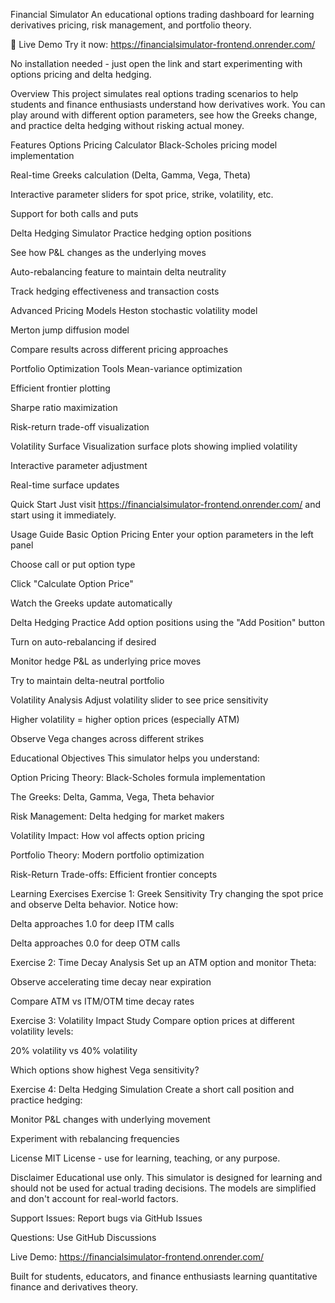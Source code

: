 Financial Simulator
An educational options trading dashboard for learning derivatives pricing, risk management, and portfolio theory.

🔗 Live Demo
Try it now: https://financialsimulator-frontend.onrender.com/

No installation needed - just open the link and start experimenting with options pricing and delta hedging.

Overview
This project simulates real options trading scenarios to help students and finance enthusiasts understand how derivatives work. You can play around with different option parameters, see how the Greeks change, and practice delta hedging without risking actual money.

Features
Options Pricing Calculator
Black-Scholes pricing model implementation

Real-time Greeks calculation (Delta, Gamma, Vega, Theta)

Interactive parameter sliders for spot price, strike, volatility, etc.

Support for both calls and puts

Delta Hedging Simulator
Practice hedging option positions

See how P&L changes as the underlying moves

Auto-rebalancing feature to maintain delta neutrality

Track hedging effectiveness and transaction costs

Advanced Pricing Models
Heston stochastic volatility model

Merton jump diffusion model

Compare results across different pricing approaches

Portfolio Optimization Tools
Mean-variance optimization

Efficient frontier plotting

Sharpe ratio maximization

Risk-return trade-off visualization

Volatility Surface Visualization
surface plots showing implied volatility

Interactive parameter adjustment

Real-time surface updates

Quick Start
Just visit https://financialsimulator-frontend.onrender.com/ and start using it immediately.

Usage Guide
Basic Option Pricing
Enter your option parameters in the left panel

Choose call or put option type

Click "Calculate Option Price"

Watch the Greeks update automatically

Delta Hedging Practice
Add option positions using the "Add Position" button

Turn on auto-rebalancing if desired

Monitor hedge P&L as underlying price moves

Try to maintain delta-neutral portfolio

Volatility Analysis
Adjust volatility slider to see price sensitivity

Higher volatility = higher option prices (especially ATM)

Observe Vega changes across different strikes

Educational Objectives
This simulator helps you understand:

Option Pricing Theory: Black-Scholes formula implementation

The Greeks: Delta, Gamma, Vega, Theta behavior

Risk Management: Delta hedging for market makers

Volatility Impact: How vol affects option pricing

Portfolio Theory: Modern portfolio optimization

Risk-Return Trade-offs: Efficient frontier concepts

Learning Exercises
Exercise 1: Greek Sensitivity
Try changing the spot price and observe Delta behavior. Notice how:

Delta approaches 1.0 for deep ITM calls

Delta approaches 0.0 for deep OTM calls

Exercise 2: Time Decay Analysis
Set up an ATM option and monitor Theta:

Observe accelerating time decay near expiration

Compare ATM vs ITM/OTM time decay rates

Exercise 3: Volatility Impact Study
Compare option prices at different volatility levels:

20% volatility vs 40% volatility

Which options show highest Vega sensitivity?

Exercise 4: Delta Hedging Simulation
Create a short call position and practice hedging:

Monitor P&L changes with underlying movement

Experiment with rebalancing frequencies

License
MIT License - use for learning, teaching, or any purpose.

Disclaimer
Educational use only. This simulator is designed for learning and should not be used for actual trading decisions. The models are simplified and don't account for real-world factors.

Support
Issues: Report bugs via GitHub Issues

Questions: Use GitHub Discussions

Live Demo: https://financialsimulator-frontend.onrender.com/

Built for students, educators, and finance enthusiasts learning quantitative finance and derivatives theory.
